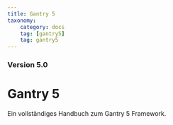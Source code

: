 ```yaml
---
title: Gantry 5
taxonomy:
    category: docs
    tag: [gantry5]
    tag: gantry5
---
```


### Version 5.0

# Gantry 5

Ein vollständiges Handbuch zum Gantry 5 Framework.
